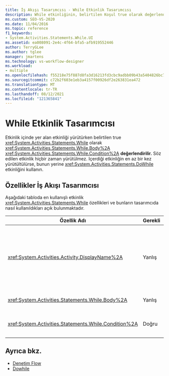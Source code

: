 ```yaml
---
title: İş Akışı Tasarımcısı - While Etkinlik Tasarımcısı
description: While etkinliğinin, belirtilen Koşul true olarak değerlendirilirken Gövdesinde yer alan etkinliği nasıl yürütür?
ms.custom: SEO-VS-2020
ms.date: 11/04/2016
ms.topic: reference
f1_keywords:
- System.Activities.Statements.While.UI
ms.assetid: ea008091-2e4c-4f64-bfa5-afb919552446
author: TerryGLee
ms.author: tglee
manager: jmartens
ms.technology: vs-workflow-designer
ms.workload:
- multiple
ms.openlocfilehash: f55218e75f887d8fa3d16213fd3cbc9adbb09b43a5404826bc7c2d6d055e9ab7
ms.sourcegitcommit: c72b2f603e1eb3a4157f00926df2e263831ea472
ms.translationtype: MT
ms.contentlocale: tr-TR
ms.lasthandoff: 08/12/2021
ms.locfileid: "121365841"
---
```

# <a name="while-activity-designer"></a>While Etkinlik Tasarımcısı

Etkinlik içinde yer alan etkinliği yürütürken belirtilen true <xref:System.Activities.Statements.While> olarak <xref:System.Activities.Statements.While.Body%2A> <xref:System.Activities.Statements.While.Condition%2A> **değerlendirilir.** Söz edilen etkinlik hiçbir zaman yürütülmez. Içerdiği etkinliğin en az bir kez yürütültülürse, bunun yerine <xref:System.Activities.Statements.DoWhile> etkinliğini kullanın.

## <a name="while-properties-in-workflow-designer"></a>Özellikler İş Akışı Tasarımcısı

Aşağıdaki tabloda en kullanışlı etkinlik <xref:System.Activities.Statements.While> özellikleri ve bunların tasarımcıda nasıl kullanıldıkları açık bulunmaktadır.

|Özellik Adı|Gerekli|Kullanım|
|-|--------------|-|
|<xref:System.Activities.Activity.DisplayName%2A>|Yanlış|Üst bilgide etkinlik <xref:System.Activities.Statements.While> tasarımcısının kolay adını belirtir. Varsayılan değer While'dır. Değer, Özellikler penceresinde veya **doğrudan** etkinlik tasarımcısı üst bilgisinde düzenlenebilir.<br /><br /> kesinlikle <xref:System.Activities.Activity.DisplayName%2A> gerekli değildir, ancak bir tane kullanmak en iyi uygulamadır.|
|<xref:System.Activities.Statements.While.Body%2A>|Yanlış|true olarak değerlendirilirken <xref:System.Activities.Statements.While.Condition%2A> yürütülecek etkinliği **içerir.**|
|<xref:System.Activities.Statements.While.Condition%2A>|Doğru|içinde Visual Basic yürütülecek olup olmadığını belirlemek için değerlendirilen bir <xref:System.Activities.Statements.While.Body%2A> Visual Basic ifadesini içerir.|

## <a name="see-also"></a>Ayrıca bkz.

- [Denetim Flow](../workflow-designer/control-flow-activity-designers.md)
- [Dowhile](../workflow-designer/dowhile-activity-designer.md)
